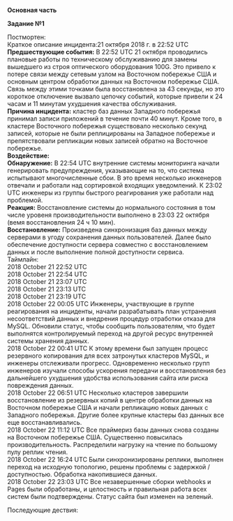 **Основная часть**     
    
    
**Задание №1**     
   
Постмортен:   
Краткое описание инцидента:21 октября 2018 г. в 22:52 UTC   
**Предшествующие события:** В 22:52 UTC 21 октября проводились плановые работы по техническому обслуживанию для замены вышедшего из строя оптического оборудования 100G. Это привело к потере связи между сетевым узлом на Восточном побережье США и основным центром обработки данных на Восточном побережье США. Связь между этими точками была восстановлена за 43 секунды, но это короткое отключение вызвало цепочку событий, которые привели к 24 часам и 11 минутам ухудшения качества обслуживания.   
**Причина инцидента:** кластер баз данных Западного побережья принимал записи приложений в течение почти 40 минут. Кроме того, в кластере Восточного побережья существовало несколько секунд записей, которые не были реплицированы на Западное побережье и препятствовали репликации новых записей обратно на Восточное побережье.    
**Воздействие:**   
**Обнаружение:** В 22:54 UTC внутренние системы мониторинга начали генерировать предупреждения, указывающие на то, что система испытывают многочисленные сбои. В это время несколько инженеров отвечали и работали над сортировкой входящих уведомлений. К 23:02 UTC инженеры из группы быстрого реагирования уже работали над проблемой.   
**Реакция:** Восстановление системы до нормального состояния в том числе уровеня производительности выполнено в 23:03 22 октября (вемя восстановления 24 ч 10 мин).    
**Восстановление:** Произведена синхронизация баз данных между серверами в угоду сохранения данных пользователей. Далее было обеспечение доступности сервера совместно с восстановлением данных и после выполнение полной доступности сервиса.     
Таймлайн:   
2018 October 21 22:52 UTC   
2018 October 21 22:54 UTC   
2018 October 21 23:07 UTC   
2018 October 21 23:13 UTC   
2018 October 21 23:19 UTC    
2018 October 22 00:05 UTC Инженеры, участвующие в группе реагирования на инциденты, начали разрабатывать план устранения несоответствий данных и внедрения процедур отработки отказа для MySQL. Обновили статус, чтобы сообщить пользователям, что будет выполнятся контролируемый переход на другой ресурс внутренней системы хранения данных.   
2018 October 22 00:41 UTC К этому времени был запущен процесс резервного копирования для всех затронутых кластеров MySQL, и инженеры отслеживали прогресс. Одновременно несколько групп инженеров изучали способы ускорения передачи и восстановления без дальнейшего ухудшения удобства использования сайта или риска повреждения данных.   
2018 October 22 06:51 UTC Несколько кластеров завершили восстановление из резервных копий в центре обработки данных на Восточном побережье США и начали репликацию новых данных с Западного побережья. Другие более крупные кластеры баз данных все еще восстанавливались.     
2018 October 22 11:12 UTC Все праймериз базы данных снова созданы на Восточном побережье США. Существенно повысилась производительность. Распределили нагрузку на чтение по большому пулу реплик чтения.    
2018 October 22 16:24 UTC Были синхронизированы реплики, выполнен переход на исходную топологию, решены проблемы с задержкой / доступностью. Обработка накопившиеся данных.      
2018 October 22 23:03 UTC Все незавершенные сборки webhooks и Pages были обработаны, и целостность и правильная работа всех систем были подтверждены. Статус сайта был изменен на зеленый.    
   
Последующие дествия:   
